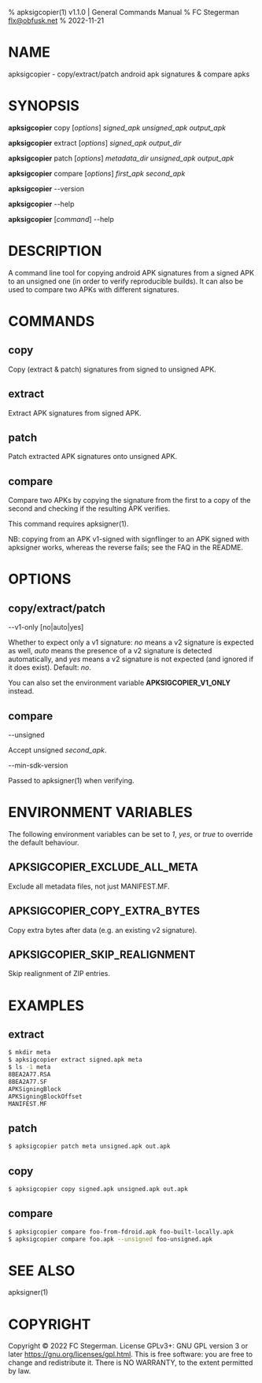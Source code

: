 % apksigcopier(1) v1.1.0 | General Commands Manual
% FC Stegerman <flx@obfusk.net>
% 2022-11-21

# NAME

apksigcopier - copy/extract/patch android apk signatures & compare apks

# SYNOPSIS

**apksigcopier** copy \[*options*\] *signed_apk* *unsigned_apk* *output_apk*

**apksigcopier** extract \[*options*\] *signed_apk* *output_dir*

**apksigcopier** patch \[*options*\] *metadata_dir* *unsigned_apk* *output_apk*

**apksigcopier** compare \[*options*\] *first_apk* *second_apk*

**apksigcopier** \--version

**apksigcopier** \--help

**apksigcopier** \[*command*\] \--help

# DESCRIPTION

A command line tool for copying android APK signatures from a signed
APK to an unsigned one (in order to verify reproducible builds).  It
can also be used to compare two APKs with different signatures.

# COMMANDS

## copy

Copy (extract & patch) signatures from signed to unsigned APK.

## extract

Extract APK signatures from signed APK.

## patch

Patch extracted APK signatures onto unsigned APK.

## compare

Compare two APKs by copying the signature from the first to a copy of
the second and checking if the resulting APK verifies.

This command requires apksigner(1).

NB: copying from an APK v1-signed with signflinger to an APK signed with
apksigner works, whereas the reverse fails; see the FAQ in the README.

# OPTIONS

## copy/extract/patch

\--v1-only [no|auto|yes]

Whether to expect only a v1 signature: *no* means a v2 signature is
expected as well, *auto* means the presence of a v2 signature is
detected automatically, and *yes* means a v2 signature is not expected
(and ignored if it does exist).  Default: *no*.

You can also set the environment variable **APKSIGCOPIER_V1_ONLY**
instead.

## compare

\--unsigned

Accept unsigned *second_apk*.

\--min-sdk-version

Passed to apksigner(1) when verifying.

# ENVIRONMENT VARIABLES

The following environment variables can be set to *1*, *yes*, or
*true* to override the default behaviour.

## APKSIGCOPIER_EXCLUDE_ALL_META

Exclude all metadata files, not just MANIFEST.MF.

## APKSIGCOPIER_COPY_EXTRA_BYTES

Copy extra bytes after data (e.g. an existing v2 signature).

## APKSIGCOPIER_SKIP_REALIGNMENT

Skip realignment of ZIP entries.

# EXAMPLES

## extract

```bash
$ mkdir meta
$ apksigcopier extract signed.apk meta
$ ls -1 meta
8BEA2A77.RSA
8BEA2A77.SF
APKSigningBlock
APKSigningBlockOffset
MANIFEST.MF
```

## patch

```bash
$ apksigcopier patch meta unsigned.apk out.apk
```

## copy

```bash
$ apksigcopier copy signed.apk unsigned.apk out.apk
```

## compare

```bash
$ apksigcopier compare foo-from-fdroid.apk foo-built-locally.apk
$ apksigcopier compare foo.apk --unsigned foo-unsigned.apk
```

# SEE ALSO

apksigner(1)

# COPYRIGHT

Copyright © 2022 FC Stegerman.  License GPLv3+: GNU GPL version 3 or
later <https://gnu.org/licenses/gpl.html>.  This is free software: you
are free to change and redistribute it.   There  is NO WARRANTY, to
the extent permitted by law.
